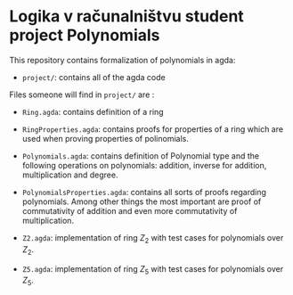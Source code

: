 # Logika v računalništvu student project Polynomials

This repository contains formalization of polynomials in agda:

* `project/`: contains all of the agda code

Files someone will find in `project/` are :

* `Ring.agda`: contains definition of a ring

* `RingProperties.agda`: contains proofs for properties of a ring which are used when proving properties of polinomials.

* `Polynomials.agda`: contains definition of Polynomial type and the following operations on polynomials: addition, inverse for addition, multiplication and degree.

* `PolynomialsProperties.agda`: contains all sorts of proofs regarding polynomials. Among other things the most important are proof of commutativity of addition and even more commutativity of multiplication.

* `Z2.agda`: implementation of ring $Z_2$ with test cases for polynomials over $Z_2$.

* `Z5.agda`: implementation of ring $Z_5$ with test cases for polynomials over $Z_5$.


